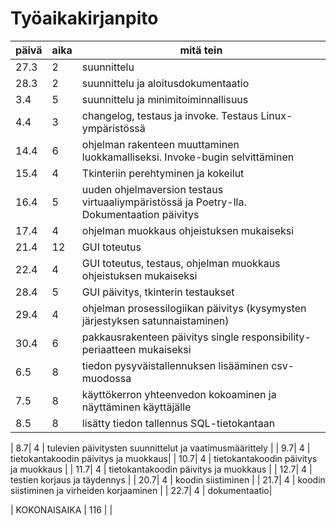# Työaikakirjanpito

| päivä | aika | mitä tein |
| --- | --- | --- |
| 27.3 | 2 | suunnittelu |
| 28.3 | 2 | suunnittelu ja aloitusdokumentaatio |
| 3.4 | 5 | suunnittelu ja minimitoiminnallisuus |
| 4.4 | 3 | changelog, testaus ja invoke. Testaus Linux-ympäristössä|
| 14.4 | 6 | ohjelman rakenteen muuttaminen luokkamalliseksi. Invoke-bugin selvittäminen|
| 15.4 | 4 | Tkinteriin perehtyminen ja kokeilut|
| 16.4 | 5 | uuden ohjelmaversion testaus virtuaaliympäristössä ja Poetry-lla. Dokumentaation päivitys|
| 17.4 | 4 | ohjelman muokkaus ohjeistuksen mukaiseksi|
| 21.4 | 12 | GUI toteutus|
| 22.4 | 4 | GUI toteutus, testaus, ohjelman muokkaus ohjeistuksen mukaiseksi |
| 28.4 | 5 | GUI päivitys, tkinterin testaukset |
| 29.4 | 4 | ohjelman prosessilogiikan päivitys (kysymysten järjestyksen satunnaistaminen) |
| 30.4 | 6 | pakkausrakenteen päivitys single responsibility-periaatteen mukaiseksi |
| 6.5 | 8 | tiedon pysyväistallennuksen lisääminen csv-muodossa |
| 7.5 | 8 | käyttökerron yhteenvedon kokoaminen ja näyttäminen käyttäjälle |
| 8.5| 8 | lisätty tiedon tallennus SQL-tietokantaan |

| 8.7| 4 | tulevien päivitysten suunnittelut ja vaatimusmäärittely |
| 9.7| 4 | tietokantakoodin päivitys ja muokkaus|
| 10.7| 4 | tietokantakoodin päivitys ja muokkaus |
| 11.7| 4 | tietokantakoodin päivitys ja muokkaus |
| 12.7| 4 | testien korjaus ja täydennys |
| 20.7| 4 | koodin siistiminen |
| 21.7| 4 | koodin siistiminen ja virheiden korjaaminen |
| 22.7| 4 | dokumentaatio|

| KOKONAISAIKA | 116 | |





